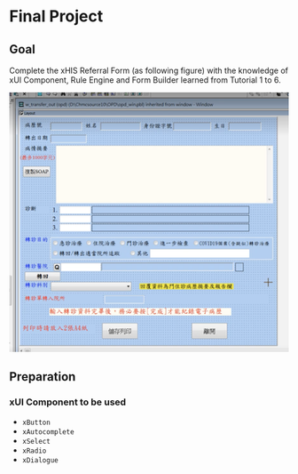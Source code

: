 # Final Project

## Goal

Complete the xHIS Referral Form (as following figure) with the knowledge of xUI Component, Rule Engine and Form Builder learned from Tutorial 1 to 6.

![Referral](./tutorial7-assets/referral.png)

## Preparation

### xUI Component to be used

- `xButton`
- `xAutocomplete`
- `xSelect`
- `xRadio`
- `xDialogue`
